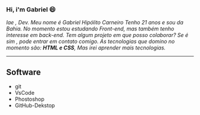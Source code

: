 ### Hi, i'm Gabriel 😄

*Iae , Dev. Meu nome é Gabriel Hipólito Carneiro
Tenho 21 anos e sou da Bahia. No momento estou estudando Front-end, mas também tenho interesse em back-end.
Tem algum projeto em que posso colaborar? Se é sim , pode entrar em contato comigo.
As tecnologias que domino no momento são: **HTML e CSS**,
Mas irei aprender mais tecnologias.*

***
## Software
  * git
  * VsCode
  * Phostoshop
  *  GitHub-Dekstop


     
 

